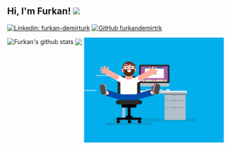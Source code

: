 ### <h2> Hi, I'm Furkan! <img src="https://media.giphy.com/media/mGcNjsfWAjY5AEZNw6/giphy.gif" width="50"></h2>


[![Linkedin: furkan-demirturk](https://img.shields.io/badge/-furkandemirturk-blue?style=flat-square&logo=Linkedin&logoColor=white&link=https://www.linkedin.com/in/furkan-demirturk/)](https://www.linkedin.com/in/furkan-demirturk/)
[![GitHub furkandemirtrk](https://img.shields.io/github/followers/furkandemirtrk?label=follow&style=social)](https://github.com/furkandemirtrk)

<img align="right" width="325" alt="" src="https://raw.githubusercontent.com/furkandemirtrk/furkandemirtrk/main/coder.gif" />

<img align="center" src="https://github-readme-stats.vercel.app/api?username=furkandemirtrk&show_icons=true&include_all_commits=true&theme=default&hide_border=true" alt="Furkan's github stats" /> 
<img align="center" src="https://github-readme-stats.vercel.app/api/top-langs/?username=furkandemirtrk&layout=compact&theme=default&hide_border=true" />
